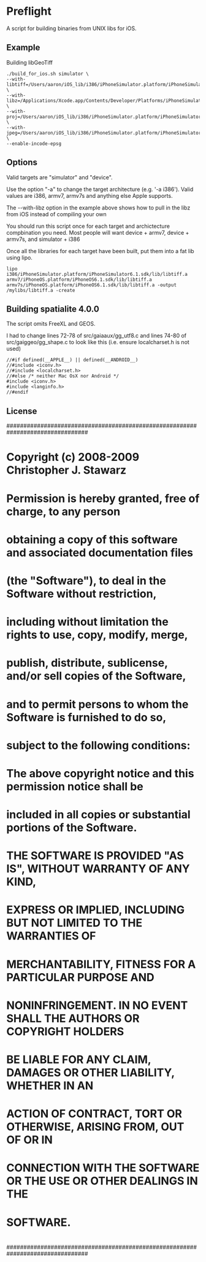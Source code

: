 Preflight
=========

A script for building binaries from UNIX libs for iOS.

Example 
-------

Building libGeoTiff

    ./build_for_ios.sh simulator \
    --with-libtiff=/Users/aaron/iOS_lib/i386/iPhoneSimulator.platform/iPhoneSimulator6.1.sdk \
    --with-libz=/Applications/Xcode.app/Contents/Developer/Platforms/iPhoneSimulator.platform/Developer/SDKs/iPhoneSimulator6.1.sdk/ \
    --with-proj=/Users/aaron/iOS_lib/i386/iPhoneSimulator.platform/iPhoneSimulator6.1.sdk \
    --with-jpeg=/Users/aaron/iOS_lib/i386/iPhoneSimulator.platform/iPhoneSimulator6.1.sdk \
    --enable-incode-epsg

Options
-------

Valid targets are "simulator" and "device".

Use the option "-a" to change the target architecture (e.g. '-a i386'). Valid values are i386, armv7, armv7s and anything else Apple supports. 

The --with-libz option in the example above shows how to pull in the libz from iOS instead of compiling your own

You should run this script once for each target and archictecture compbination you need. Most people will want device + armv7, device + armv7s, and simulator + i386 

Once all the libraries for each target have been built, put them into a fat lib using lipo.

    lipo i386/iPhoneSimulator.platform/iPhoneSimulator6.1.sdk/lib/libtiff.a armv7/iPhoneOS.platform/iPhoneOS6.1.sdk/lib/libtiff.a armv7s/iPhoneOS.platform/iPhoneOS6.1.sdk/lib/libtiff.a -output /mylibs/libtiff.a -create


Building spatialite 4.0.0
-------------------------

The script omits FreeXL and GEOS. 

I had to change lines 72-78 of src/gaiaaux/gg_utf8.c and lines 74-80 of src/gaiggeo/gg_shape.c to look like this (i.e. ensure localcharset.h is not used)


    //#if defined(__APPLE__) || defined(__ANDROID__)
    //#include <iconv.h>
    //#include <localcharset.h>
    //#else /* neither Mac OsX nor Android */
    #include <iconv.h>
    #include <langinfo.h>
    //#endif
    
License
-------

################################################################################
#
# Copyright (c) 2008-2009 Christopher J. Stawarz
#
# Permission is hereby granted, free of charge, to any person
# obtaining a copy of this software and associated documentation files
# (the "Software"), to deal in the Software without restriction,
# including without limitation the rights to use, copy, modify, merge,
# publish, distribute, sublicense, and/or sell copies of the Software,
# and to permit persons to whom the Software is furnished to do so,
# subject to the following conditions:
#
# The above copyright notice and this permission notice shall be
# included in all copies or substantial portions of the Software.
#
# THE SOFTWARE IS PROVIDED "AS IS", WITHOUT WARRANTY OF ANY KIND,
# EXPRESS OR IMPLIED, INCLUDING BUT NOT LIMITED TO THE WARRANTIES OF
# MERCHANTABILITY, FITNESS FOR A PARTICULAR PURPOSE AND
# NONINFRINGEMENT.  IN NO EVENT SHALL THE AUTHORS OR COPYRIGHT HOLDERS
# BE LIABLE FOR ANY CLAIM, DAMAGES OR OTHER LIABILITY, WHETHER IN AN
# ACTION OF CONTRACT, TORT OR OTHERWISE, ARISING FROM, OUT OF OR IN
# CONNECTION WITH THE SOFTWARE OR THE USE OR OTHER DEALINGS IN THE
# SOFTWARE.
#
################################################################################
